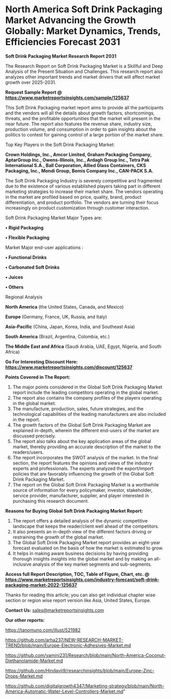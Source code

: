 # North America Soft Drink Packaging Market Advancing the Growth Globally: Market Dynamics, Trends, Efficiencies Forecast 2031

<strong>Soft Drink Packaging Market Research Report 2031</strong>

The Research Report on Soft Drink Packaging Market is a Skillful and Deep Analysis of the Present Situation and Challenges. This research report also analyzes other important trends and market drivers that will affect market growth over 2025-2031.

<strong>Request Sample Report @ <a href=https://www.marketreportsinsights.com/sample/125637>https://www.marketreportsinsights.com/sample/125637</a></strong>

This Soft Drink Packaging market report aims to provide all the participants and the vendors will all the details about growth factors, shortcomings, threats, and the profitable opportunities that the market will present in the near future. The report also features the revenue share, industry size, production volume, and consumption in order to gain insights about the politics to contest for gaining control of a large portion of the market share.

Top Key Players in the Soft Drink Packaging Market:

<strong>Crown Holdings, Inc., Amcor Limited, Graham Packaging Company, AptarGroup Inc., Owens-Illinois, Inc., Ardagh Group Inc., Tetra Pak International S.A., Ball Corporation, Allied Glass Containers, CKS Packaging, Inc., Mondi Group, Bemis Company Inc., CAN-PACK S.A.</strong>

The Soft Drink Packaging Industry is severely competitive and fragmented due to the existence of various established players taking part in different marketing strategies to increase their market share. The vendors operating in the market are profiled based on price, quality, brand, product differentiation, and product portfolio. The vendors are turning their focus increasingly on product customization through customer interaction.

Soft Drink Packaging Market Major Types are:

<strong>• Rigid Packaging

• Flexible Packaging</strong>

Market Major end-user applications :

<strong>• Functional Drinks

• Carbonated Soft Drinks

• Juices

• Others</strong>

Regional Analysis

</u><strong><b>North America</b></strong> (the United States, Canada, and Mexico)

<strong><b>Europe </b></strong>(Germany, France, UK, Russia, and Italy)

<strong><b>Asia-Pacific</b></strong> (China, Japan, Korea, India, and Southeast Asia)

<strong><b>South America</b></strong> (Brazil, Argentina, Colombia, etc.)

<strong><b>The Middle East and Africa</b></strong> (Saudi Arabia, UAE, Egypt, Nigeria, and South Africa)

<strong>Go For Interesting Discount Here: <a href=https://www.marketreportsinsights.com/discount/125637>https://www.marketreportsinsights.com/discount/125637</a></strong>

<strong>Points Covered in The Report:</strong>
<ol>
  <li>The major points considered in the Global Soft Drink Packaging Market report include the leading competitors operating in the global market.</li>
  <li>The report also contains the company profiles of the players operating in the global market.</li>
  <li>The manufacture, production, sales, future strategies, and the technological capabilities of the leading manufacturers are also included in the report.</li>
  <li>The growth factors of the Global Soft Drink Packaging Market are explained in-depth, wherein the different end-users of the market are discussed precisely.</li>
  <li>The report also talks about the key application areas of the global market, thereby providing an accurate description of the market to the readers/users.</li>
  <li>The report incorporates the SWOT analysis of the market. In the final section, the report features the opinions and views of the industry experts and professionals. The experts analyzed the export/import policies that are favorably influencing the growth of the Global Soft Drink Packaging Market.</li>
  <li>The report on the Global Soft Drink Packaging Market is a worthwhile source of information for every policymaker, investor, stakeholder, service provider, manufacturer, supplier, and player interested in purchasing this research document.</li>
</ol>
<strong>Reasons for Buying Global Soft Drink Packaging Market Report:</strong>

<ol>
  <li>The report offers a detailed analysis of the dynamic competitive landscape that keeps the reader/client well ahead of the competitors.</li>
  <li>It also presents an in-depth view of the different factors driving or restraining the growth of the global market.</li>
  <li>The Global Soft Drink Packaging Market report provides an eight-year forecast evaluated on the basis of how the market is estimated to grow.</li>
  <li>It helps in making aware business decisions by having providing thorough insights insights into the global market and by making an all-inclusive analysis of the key market segments and sub-segments.</li>
</ol>
<strong>Access full Report Description, TOC, Table of Figure, Chart, etc. @ <a href=https://www.marketreportsinsights.com/industry-forecast/soft-drink-packaging-market-2022-125637>https://www.marketreportsinsights.com/industry-forecast/soft-drink-packaging-market-2022-125637</a></strong>


Thanks for reading this article; you can also get individual chapter wise section or region wise report version like Asia, United States, Europe.

<strong>Contact Us:</strong>
sales@marketreportsinsights.com

<strong>Our other reports:</strong>

<a href=https://tanomuno.com/illust/521982>https://tanomuno.com/illust/521982</a>

<a href=https://github.com/arha237/NEW-RESEARCH-MARKET-TREND/blob/main/Europe-Electronic-Adhesives-Market.md>https://github.com/arha237/NEW-RESEARCH-MARKET-TREND/blob/main/Europe-Electronic-Adhesives-Market.md</a>

<a href=https://github.com/yamini231/Research/blob/main/North-America-Coconut-Diethanolamide-Market.md>https://github.com/yamini231/Research/blob/main/North-America-Coconut-Diethanolamide-Market.md</a>

<a href=https://github.com/Hindavii9/researchinsights/blob/main/Europe-Zinc-Drops-Market.md>https://github.com/Hindavii9/researchinsights/blob/main/Europe-Zinc-Drops-Market.md</a>

<a href=https://github.com/digitalgrowth4347/Marketing-strategy/blob/main/North-America-Automatic-Water-Level-Controllers-Market.md>https://github.com/digitalgrowth4347/Marketing-strategy/blob/main/North-America-Automatic-Water-Level-Controllers-Market.md</a>"
